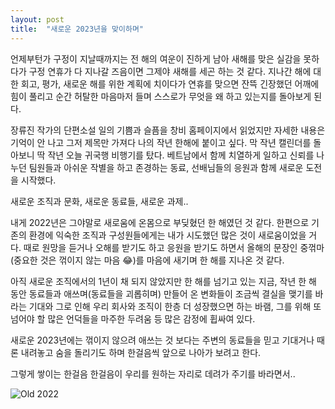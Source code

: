 ```yaml
---
layout: post
title:  "새로운 2023년을 맞이하며"
---
```


언제부턴가 구정이 지날때까지는 전 해의 여운이 진하게 남아 새해를 맞은 실감을 못하다가 구정 연휴가 다 지나갈 즈음이면 그제야 새해를 세곤 하는 것 같다. 지나간 해에 대한 회고, 평가, 새로운 해를 위한 계획에 치이다가 연휴를 맞으면 잔뜩 긴장했던 어깨에 힘이 풀리고 순간 허탈한 마음마저 들며 스스로가 무엇을 왜 하고 있는지를 돌아보게 된다.

장류진 작가의 단편소설 일의 기쁨과 슬픔을 창비 홈페이지에서 읽었지만 자세한 내용은 기억이 안 나고 그저 제목만 가져다 나의 작년 한해에 붙이고 싶다. 막 작년 캘린더를 돌아보니 딱 작년 오늘 귀국행 비행기를 탔다. 베트남에서 함께 치열하게 일하고 신뢰를 나누던 팀원들과 아쉬운 작별을 하고 존경하는 동료, 선배님들의 응원과 함께 새로운 도전을 시작했다. 


새로운 조직과 문화, 새로운 동료들, 새로운 과제..

내게 2022년은 그야말로 새로움에 온몸으로 부딪혔던 한 해였던 것 같다. 한편으로 기존의 환경에 익숙한 조직과 구성원들에게는 내가 시도했던 많은 것이 새로움이었을 거다. 때로 원망을 듣거나 오해를 받기도 하고 응원을 받기도 하면서 올해의 문장인 중꺾마(중요한 것은 꺾이지 않는 마음 😂)를 마음에 새기며 한 해를 지나온 것 같다. 


아직 새로운 조직에서의 1년이 채 되지 않았지만 한 해를 넘기고 있는 지금, 작년 한 해 동안 동료들과 애쓰며(동료들을 괴롭히며) 만들어 온 변화들이 조금씩 결실을 맺기를 바라는 기대와 그로 인해 우리 회사와 조직이 한층 더 성장했으면 하는 바램, 그를 위해 또 넘어야 할 많은 언덕들을 마주한 두려움 등 많은 감정에 휩싸여 있다.


새로운 2023년에는 꺾이지 않으려 애쓰는 것 보다는 주변의 동료들을 믿고 기대거나 때론 내려놓고 숨을 돌리기도 하며 한걸음씩 앞으로 나아가 보려고 한다. 

그렇게 쌓이는 한걸음 한걸음이 우리를 원하는 자리로 데려가 주기를 바라면서..


![Old 2022]({{site.url}}/assets/2022.jpg )
